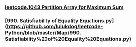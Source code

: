 ### [leetcode.1043 Partition Array for Maximum Sum](https://github.com/lulukdog/leetcode-Python/blob/master/Map/Partition%20Array%20for%20Maximum%20Sum.py)

### [990. Satisfiability of Equality Equations.py](https://github.com/lulukdog/leetcode-Python/blob/master/Map/990. Satisfiability%20of%20Equality%20Equations.py)
